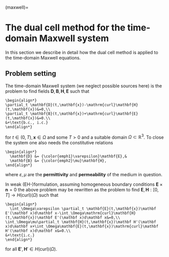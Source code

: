 (maxwell)=
# The dual cell method for the time-domain Maxwell system

In this section we describe in detail how the dual cell method is applied to the time-domain Maxwell equations.

## Problem setting

The time-domain Maxwell system (we neglect possible sources here) is the problem to find fields $\mathbf D,\mathbf B,\mathbf H,\mathbf E$ such that
```{card}
\begin{align*}
\partial_t \mathbf{D}(t,\mathbf{x})-\mathrm{curl}\mathbf{H}(t,\mathbf{x})&=0,\\
\partial_t \mathbf{B}(t,\mathbf{x})+\mathrm{curl}\mathbf{E}(t,\mathbf{x})&=0.\\
&+\text{b.c., i.c.}
\end{align*}
```
for $t\in(0,T),\mathbf x\in\Omega$ and some $T>0$ and a suitable domain $\Omega\subset\mathbb R^3$.
To close the system one also needs the constitutive relations
```{card}
\begin{align*}
  \mathbf{D} &= {\color{emph1}\varepsilon}\mathbf{E},&
  \mathbf{B} &= {\color{emph2}\mu}\mathbf{H},
\end{align*}
```
where $\varepsilon,\mu$ are the **permittivity** and **permeability** of the medium in question.

In weak (EH-)formulation, assuming homogeneous boundary conditions $\mathbf E \times \mathbf n = 0$ the above problem may be rewritten as the problem to find $\mathbf E,\mathbf H:[0,T]\to H(\mathrm{curl})(\Omega)$  such that
```{card}
\begin{align*}
  \int_\Omega\varepsilon \partial_t \mathbf{E}(t,\mathbf{x})\mathbf E'(\mathbf x)d\mathbf x-\int_\Omega\mathrm{curl}\mathbf{H}(t,\mathbf{x})\mathbf E'(\mathbf x)d\mathbf x&=0,\\
\int_\Omega\mu\partial_t \mathbf{H}(t,\mathbf{x})\mathbf H'(\mathbf x)d\mathbf x+\int_\Omega\mathbf{E}(t,\mathbf{x})\mathrm{curl}\mathbf H'(\mathbf x)d\mathbf x&=0.\\
&+\text{i.c.}
\end{align*}
```
for all $\mathbf E',\mathbf H'\in H(\mathrm{curl})(\Omega)$.
